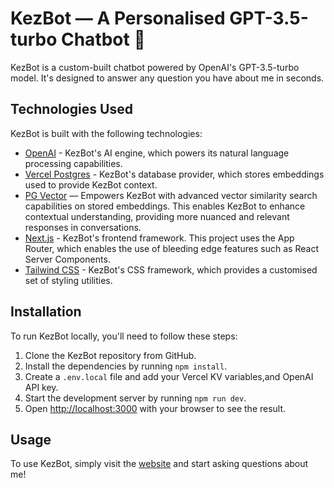 # KezBot — A Personalised GPT-3.5-turbo Chatbot 🤖

KezBot is a custom-built chatbot powered by OpenAI's GPT-3.5-turbo model. It's designed to answer any question you have about me in seconds.

## Technologies Used

KezBot is built with the following technologies:

- [OpenAI](https://openai.com/) - KezBot's AI engine, which powers its natural language processing capabilities.
- [Vercel Postgres](https://vercel.com/storage/postgres) - KezBot's database provider, which stores embeddings used to provide KezBot context.
- [PG Vector](https://github.com/pgvector/pgvector-node) — Empowers KezBot with advanced vector similarity search capabilities on stored embeddings. This enables KezBot to enhance contextual understanding, providing more nuanced and relevant responses in conversations.
- [Next.js](https://beta.nextjs.org/) - KezBot's frontend framework. This project uses the App Router, which enables the use of bleeding edge features such as React Server Components.
- [Tailwind CSS](https://tailwindcss.com/) - KezBot's CSS framework, which provides a customised set of styling utilities.

## Installation

To run KezBot locally, you'll need to follow these steps:

1. Clone the KezBot repository from GitHub.
2. Install the dependencies by running `npm install`.
3. Create a `.env.local` file and add your Vercel KV variables,and OpenAI API key.
4. Start the development server by running `npm run dev`.
5. Open [http://localhost:3000](http://localhost:3000) with your browser to see the result.

## Usage

To use KezBot, simply visit the [website](https://kez-bot.vercel.app/) and start asking questions about me!
